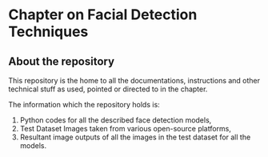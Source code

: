 # Chapter on Facial Detection Techniques

## About the repository

This repository is the home to all the documentations, instructions and other technical stuff as used, pointed or directed to in the chapter. 

The information which the repository holds is:
1. Python codes for all the described face detection models, 
2. Test Dataset Images taken from various open-source platforms, 
3. Resultant image outputs of all the images in the test dataset for all the models.
